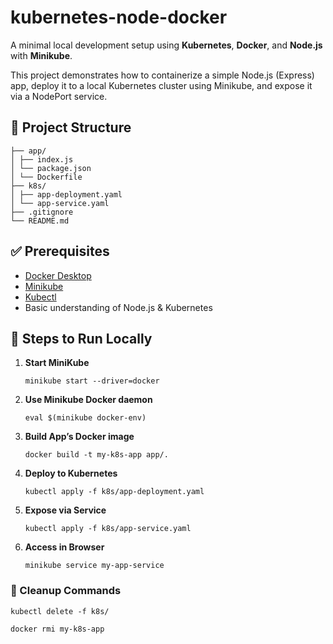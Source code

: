 # kubernetes-node-docker

A minimal local development setup using **Kubernetes**, **Docker**, and **Node.js** with **Minikube**.

This project demonstrates how to containerize a simple Node.js (Express) app, deploy it to a local Kubernetes cluster using Minikube, and expose it via a NodePort service.

## 📁 Project Structure

```
├── app/
│ ├── index.js
│ └── package.json
│ └── Dockerfile
├── k8s/
│ ├── app-deployment.yaml
│ └── app-service.yaml
├── .gitignore
└── README.md
```

## ✅ Prerequisites

- [Docker Desktop](https://www.docker.com/products/docker-desktop)
- [Minikube](https://minikube.sigs.k8s.io/docs)
- [Kubectl](https://kubernetes.io/docs/tasks/tools)
- Basic understanding of Node.js & Kubernetes

## 🚀 Steps to Run Locally

1. **Start MiniKube**

   `minikube start --driver=docker`

2. **Use Minikube Docker daemon**

   `eval $(minikube docker-env)`

3. **Build App’s Docker image**

   `docker build -t my-k8s-app app/.`

4. **Deploy to Kubernetes**

   `kubectl apply -f k8s/app-deployment.yaml`

5. **Expose via Service**

   `kubectl apply -f k8s/app-service.yaml`

6. **Access in Browser**

   `minikube service my-app-service`

### 🧼 Cleanup Commands

```
kubectl delete -f k8s/

docker rmi my-k8s-app
```
